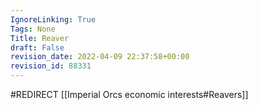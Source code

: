 ```yaml
---
IgnoreLinking: True
Tags: None
Title: Reaver
draft: False
revision_date: 2022-04-09 22:37:58+00:00
revision_id: 88331
---
```


#REDIRECT [[Imperial Orcs economic interests#Reavers]]